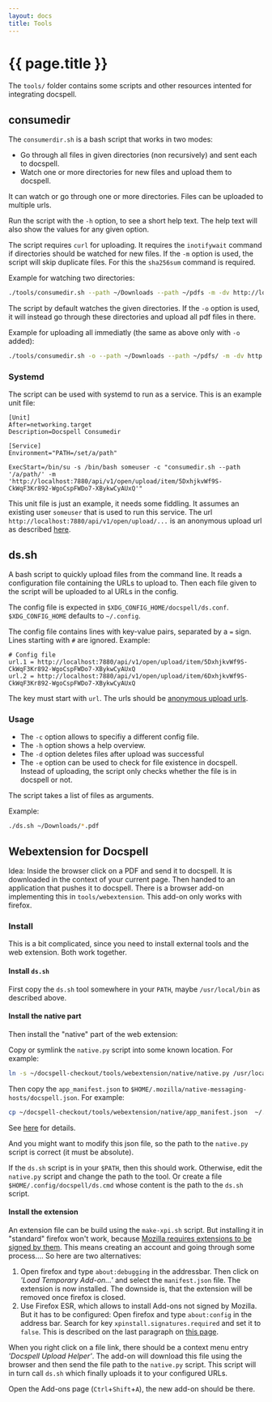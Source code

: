 ```yaml
---
layout: docs
title: Tools
---
```


# {{ page.title }}

The `tools/` folder contains some scripts and other resources intented
for integrating docspell.

## consumedir

The `consumerdir.sh` is a bash script that works in two modes:

- Go through all files in given directories (non recursively) and sent
  each to docspell.
- Watch one or more directories for new files and upload them to
  docspell.

It can watch or go through one or more directories. Files can be
uploaded to multiple urls.

Run the script with the `-h` option, to see a short help text. The
help text will also show the values for any given option.

The script requires `curl` for uploading. It requires the
`inotifywait` command if directories should be watched for new
files. If the `-m` option is used, the script will skip duplicate
files. For this the `sha256sum` command is required.

Example for watching two directories:

``` bash
./tools/consumedir.sh --path ~/Downloads --path ~/pdfs -m -dv http://localhost:7880/api/v1/open/upload/item/5DxhjkvWf9S-CkWqF3Kr892-WgoCspFWDo7-XBykwCyAUxQ
```

The script by default watches the given directories. If the `-o`
option is used, it will instead go through these directories and
upload all pdf files in there.

Example for uploading all immediatly (the same as above only with `-o`
added):

``` bash
./tools/consumedir.sh -o --path ~/Downloads --path ~/pdfs/ -m -dv http://localhost:7880/api/v1/open/upload/item/5DxhjkvWf9S-CkWqF3Kr892-WgoCspFWDo7-XBykwCyAUxQ
```


### Systemd

The script can be used with systemd to run as a service. This is an
example unit file:

```
[Unit]
After=networking.target
Description=Docspell Consumedir

[Service]
Environment="PATH=/set/a/path"

ExecStart=/bin/su -s /bin/bash someuser -c "consumedir.sh --path '/a/path/' -m 'http://localhost:7880/api/v1/open/upload/item/5DxhjkvWf9S-CkWqF3Kr892-WgoCspFWDo7-XBykwCyAUxQ'"
```

This unit file is just an example, it needs some fiddling. It assumes
an existing user `someuser` that is used to run this service. The url
`http://localhost:7880/api/v1/open/upload/...` is an anonymous upload
url as described [here](./uploading.html).


## ds.sh

A bash script to quickly upload files from the command line. It reads
a configuration file containing the URLs to upload to. Then each file
given to the script will be uploaded to al URLs in the config.

The config file is expected in
`$XDG_CONFIG_HOME/docspell/ds.conf`. `$XDG_CONFIG_HOME` defaults to
`~/.config`.

The config file contains lines with key-value pairs, separated by a
`=` sign. Lines starting with `#` are ignored. Example:

```
# Config file
url.1 = http://localhost:7880/api/v1/open/upload/item/5DxhjkvWf9S-CkWqF3Kr892-WgoCspFWDo7-XBykwCyAUxQ
url.2 = http://localhost:7880/api/v1/open/upload/item/6DxhjkvWf9S-CkWqF3Kr892-WgoCspFWDo7-XBykwCyAUxQ
```

The key must start with `url`. The urls should be [anonymous upload
urls](./uploading.html).


### Usage

- The `-c` option allows to specifiy a different config file.
- The `-h` option shows a help overview.
- The `-d` option deletes files after upload was successful
- The `-e` option can be used to check for file existence in docspell.
  Instead of uploading, the script only checks whether the file is in
  docspell or not.

The script takes a list of files as arguments.


Example:

``` bash
./ds.sh ~/Downloads/*.pdf
```


## Webextension for Docspell

Idea: Inside the browser click on a PDF and send it to docspell. It is
downloaded in the context of your current page. Then handed to an
application that pushes it to docspell. There is a browser add-on
implementing this in `tools/webextension`. This add-on only works with
firefox.

### Install

This is a bit complicated, since you need to install external tools
and the web extension. Both work together.

#### Install `ds.sh`

First copy the `ds.sh` tool somewhere in your `PATH`, maybe
`/usr/local/bin` as described above.


#### Install the native part

Then install the "native" part of the web extension:

Copy or symlink the `native.py` script into some known location. For
example:

``` bash
ln -s ~/docspell-checkout/tools/webextension/native/native.py /usr/local/share/docspell/native.py
```

Then copy the `app_manifest.json` to
`$HOME/.mozilla/native-messaging-hosts/docspell.json`. For example:

``` bash
cp ~/docspell-checkout/tools/webextension/native/app_manifest.json  ~/.mozilla/native-messaging-hosts/docspell.json
```

See
[here](https://developer.mozilla.org/en-US/docs/Mozilla/Add-ons/WebExtensions/Native_manifests#Manifest_location)
for details.

And you might want to modify this json file, so the path to the
`native.py` script is correct (it must be absolute).

If the `ds.sh` script is in your `$PATH`, then this should
work. Otherwise, edit the `native.py` script and change the path to
the tool. Or create a file `$HOME/.config/docspell/ds.cmd` whose
content is the path to the `ds.sh` script.


#### Install the extension

An extension file can be build using the `make-xpi.sh` script. But
installing it in "standard" firefox won't work, because [Mozilla
requires extensions to be signed by
them](https://wiki.mozilla.org/Add-ons/Extension_Signing). This means
creating an account and going through some process…. So here are two
alternatives:

1. Open firefox and type `about:debugging` in the addressbar. Then
   click on *'Load Temporary Add-on...'* and select the
   `manifest.json` file. The extension is now installed. The downside
   is, that the extension will be removed once firefox is closed.
2. Use Firefox ESR, which allows to install Add-ons not signed by
   Mozilla. But it has to be configured: Open firefox and type
   `about:config` in the address bar. Search for key
   `xpinstall.signatures.required` and set it to `false`. This is
   described on the last paragraph on [this
   page](https://support.mozilla.org/en-US/kb/add-on-signing-in-firefox).

When you right click on a file link, there should be a context menu
entry *'Docspell Upload Helper'*. The add-on will download this file
using the browser and then send the file path to the `native.py`
script. This script will in turn call `ds.sh` which finally uploads it
to your configured URLs.

Open the Add-ons page (`Ctrl`+`Shift`+`A`), the new add-on should be
there.
